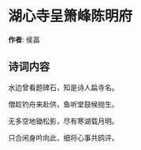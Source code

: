 # 湖心寺呈箫峰陈明府

**作者**: 侯畐

## 诗词内容

水边曾看题碑石，知是诗人扁寺名。

僧趁钓舟来赴供，鱼听堂鼓候抛生。

无多空地锄松影，尽有寒湖载月明。

只合闲身吟向此，细将心事共鸥评。

